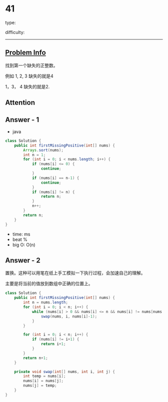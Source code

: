 
# 41
type:

difficulty:

---

## [Problem Info][problem_link]
找到第一个缺失的正整数。

例如 1, 2, 3 缺失的就是4

1，3， 4 缺失的就是2.

## Attention

## Answer - 1

- java
```java
class Solution {
    public int firstMissingPositive(int[] nums) {
        Arrays.sort(nums);
        int n = 1;
        for (int i = 0; i < nums.length; i++) {
            if (nums[i] <= 0) {
                continue;
            }
            if (nums[i] == n-1) {
                continue;
            }
            if (nums[i] != n) {
                return n;
            }
            n++;
        }
        return n;
    }
}
```

- time: ms
- beat %
- big O: O(n)

## Answer - 2
置换。这种可以用笔在纸上手工模拟一下执行过程，会加速自己的理解。

主要是将当前的值放到数组中正确的位置上。


```java
class Solution {
    public int firstMissingPositive(int[] nums) {
        int n = nums.length; 
        for (int i = 0; i < n; i++) {
            while (nums[i] > 0 && nums[i] <= n && nums[i] != nums[nums[i]-1]) {
                swap(nums, i, nums[i]-1);
            }
        }

        for (int i = 0; i < n; i++) {
            if (nums[i] != i+1) {
                return i+1;
            }
        }
        return n+1;
    }

    private void swap(int[] nums, int i, int j) {
        int temp = nums[i];
        nums[i] = nums[j];
        nums[j] = temp;
    }
}
```


[problem_link]: https://leetcode.cn/problems/first-missing-positive/description/

